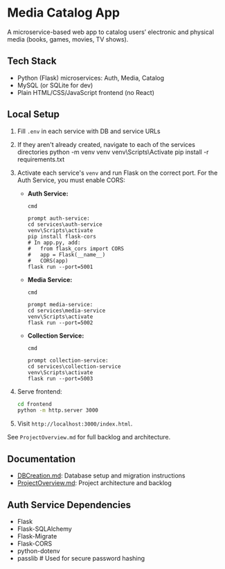# Media Catalog App

A microservice-based web app to catalog users’ electronic and physical media (books, games, movies, TV shows).

## Tech Stack
- Python (Flask) microservices: Auth, Media, Catalog
- MySQL (or SQLite for dev)
- Plain HTML/CSS/JavaScript frontend (no React)

## Local Setup
1. Fill `.env` in each service with DB and service URLs
2. If they aren't already created, navigate to each of the services directories
    python -m venv venv
    venv\Scripts\Activate
    pip install -r requirements.txt
    
3. Activate each service's `venv` and run Flask on the correct port. For the Auth Service, you must enable CORS:
   - **Auth Service:**
     ```
     cmd
     
     prompt auth-service:
     cd services\auth-service
     venv\Scripts\activate
     pip install flask-cors
     # In app.py, add:
     #   from flask_cors import CORS
     #   app = Flask(__name__)
     #   CORS(app)
     flask run --port=5001
     ```
   - **Media Service:**
     ```
     cmd
     
     prompt media-service:
     cd services\media-service
     venv\Scripts\activate
     flask run --port=5002
     ```
   - **Collection Service:**
     ```
     cmd
     
     prompt collection-service:
     cd services\collection-service
     venv\Scripts\activate
     flask run --port=5003
     ```
4. Serve frontend:
   ```cmd
   cd frontend
   python -m http.server 3000
   ```
5. Visit `http://localhost:3000/index.html`.

See `ProjectOverview.md` for full backlog and architecture.

## Documentation
- [DBCreation.md](docs/DBCreation.md): Database setup and migration instructions
- [ProjectOverview.md](docs/ProjectOverview.md): Project architecture and backlog

## Auth Service Dependencies
- Flask
- Flask-SQLAlchemy
- Flask-Migrate
- Flask-CORS
- python-dotenv
- passlib  # Used for secure password hashing

